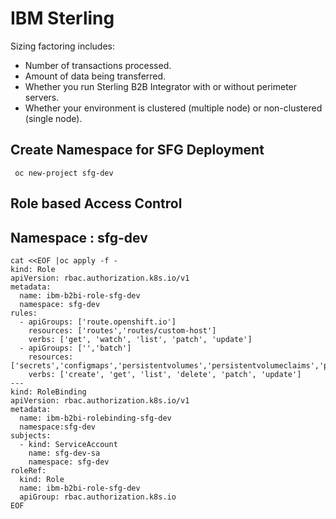 # IBM Sterling 


Sizing factoring includes:
* Number of transactions processed.
* Amount of data being transferred.
* Whether you run Sterling B2B Integrator with or without perimeter servers.
* Whether your environment is clustered (multiple node) or non-clustered (single node).

## Create Namespace for SFG Deployment

```
 oc new-project sfg-dev
```


## Role based Access Control
## Namespace : sfg-dev
```
cat <<EOF |oc apply -f -
kind: Role
apiVersion: rbac.authorization.k8s.io/v1
metadata:
  name: ibm-b2bi-role-sfg-dev
  namespace: sfg-dev
rules:
  - apiGroups: ['route.openshift.io']
    resources: ['routes','routes/custom-host']
    verbs: ['get', 'watch', 'list', 'patch', 'update']
  - apiGroups: ['','batch']
    resources: ['secrets','configmaps','persistentvolumes','persistentvolumeclaims','pods','services','cronjobs','jobs']
    verbs: ['create', 'get', 'list', 'delete', 'patch', 'update']
---
kind: RoleBinding
apiVersion: rbac.authorization.k8s.io/v1
metadata:
  name: ibm-b2bi-rolebinding-sfg-dev
  namespace:sfg-dev
subjects:
  - kind: ServiceAccount
    name: sfg-dev-sa
    namespace: sfg-dev
roleRef:
  kind: Role
  name: ibm-b2bi-role-sfg-dev
  apiGroup: rbac.authorization.k8s.io
EOF
```
